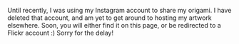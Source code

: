 Until recently, I was using my Instagram account to share my origami. I have deleted that account, and am yet to get around to hosting my artwork elsewhere. Soon, you will either find it on this page, or be redirected to a Flickr account :) Sorry for the delay!
